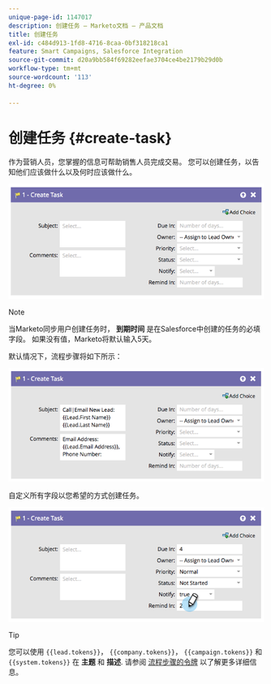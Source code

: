 ```yaml
---
unique-page-id: 1147017
description: 创建任务 — Marketo文档 — 产品文档
title: 创建任务
exl-id: c484d913-1fd8-4716-8caa-0bf318218ca1
feature: Smart Campaigns, Salesforce Integration
source-git-commit: d20a9bb584f69282eefae3704ce4be2179b29d0b
workflow-type: tm+mt
source-wordcount: '113'
ht-degree: 0%

---
```


# 创建任务 {#create-task}

作为营销人员，您掌握的信息可帮助销售人员完成交易。 您可以创建任务，以告知他们应该做什么以及何时应该做什么。

![](assets/image2014-9-22-14-3a54-3a46.png)

>[!NOTE]
>
>当Marketo同步用户创建任务时， **到期时间** 是在Salesforce中创建的任务的必填字段。 如果没有值，Marketo将默认输入5天。

默认情况下，流程步骤将如下所示：

![](assets/image2014-9-22-14-3a54-3a49.png)

自定义所有字段以您希望的方式创建任务。

![](assets/image2014-9-22-14-3a54-3a52.png)

>[!TIP]
>
>您可以使用 `{{lead.tokens}}`， `{{company.tokens}}`， `{{campaign.tokens}}` 和 `{{system.tokens}}` 在 **主题** 和 **描述**. 请参阅 [流程步骤的令牌](/help/marketo/product-docs/core-marketo-concepts/smart-campaigns/flow-actions/use-tokens-in-flow-steps.md) 以了解更多详细信息。
